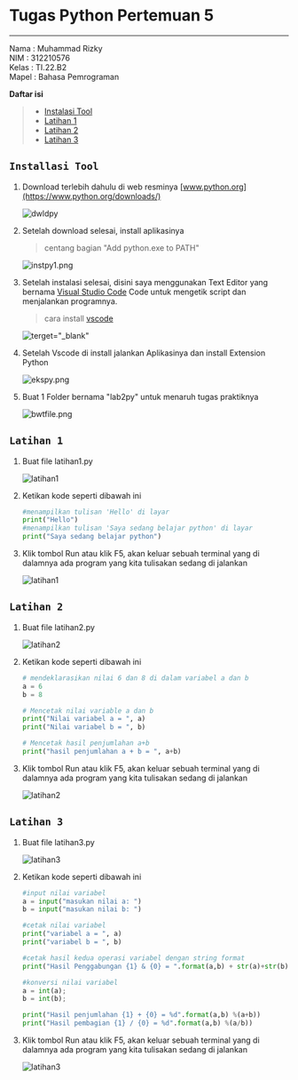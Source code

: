 # Tugas Python Pertemuan 5
___
Nama    : Muhammad Rizky<br>
NIM     : 312210576<br>
Kelas   : TI.22.B2<br>
Mapel   : Bahasa Pemrograman<br>

**Daftar isi**
> * [Instalasi Tool](#installasi-tool)
> * [Latihan 1](#latihan-1)
> * [Latihan 2](#latihan-2)
> * [Latihan 3](#latihan-3)
  
## `Installasi Tool`
1. Download terlebih dahulu di web resminya [www.python.org](https://www.python.org/downloads/)
    
    ![dwldpy](img/dwldpy.png)
    
2. Setelah download selesai, install aplikasinya
   > centang bagian "Add python.exe to PATH"
    
    ![instpy1.png](img/instpy1.png)

3. Setelah instalasi selesai, disini saya menggunakan Text Editor yang bernama [Visual Studio Code](https://code.visualstudio.com/download) Code untuk mengetik script dan menjalankan programnya.
   > cara install [vscode](https://www.rsetiawan.com/2022/08/cara-install-visual-studio-code.html)
    
    ![terget="_blank"](img/vscode.png)

4. Setelah Vscode di install jalankan Aplikasinya dan install Extension Python
    
    ![ekspy.png](img/ekspy.png)

5. Buat 1 Folder bernama "lab2py" untuk menaruh tugas praktiknya
    
    ![bwtfile.png](img/bwtfile.png)

## `Latihan 1`
1. Buat file latihan1.py
   
    ![latihan1](img/latihan1.png)

2. Ketikan kode seperti dibawah ini
    ```python
    #menampilkan tulisan 'Hello' di layar
    print("Hello")
    #menampilkan tulisan 'Saya sedang belajar python' di layar
    print("Saya sedang belajar python")
    ```
3. Klik tombol Run atau klik F5, akan keluar sebuah terminal yang di dalamnya ada program yang kita tulisakan sedang di jalankan

    ![latihan1](img/exlatihan1.png)

## `Latihan 2`
1. Buat file latihan2.py
   
    ![latihan2](img/latihan2.png)

2. Ketikan kode seperti dibawah ini
    ```python
    # mendeklarasikan nilai 6 dan 8 di dalam variabel a dan b
    a = 6
    b = 8

    # Mencetak nilai variable a dan b
    print("Nilai variabel a = ", a)
    print("Nilai variabel b = ", b)

    # Mencetak hasil penjumlahan a+b
    print("hasil penjumlahan a + b = ", a+b)
    ```
3. Klik tombol Run atau klik F5, akan keluar sebuah terminal yang di dalamnya ada program yang kita tulisakan sedang di jalankan

    ![latihan2](img/exlatihan2.png)

## `Latihan 3`
1. Buat file latihan3.py
   
    ![latihan3](img/latihan3.png)

2. Ketikan kode seperti dibawah ini
    ```python
    #input nilai variabel
    a = input("masukan nilai a: ")
    b = input("masukan nilai b: ")

    #cetak nilai variabel
    print("variabel a = ", a)
    print("variabel b = ", b)

    #cetak hasil kedua operasi variabel dengan string format
    print("Hasil Penggabungan {1} & {0} = ".format(a,b) + str(a)+str(b))

    #konversi nilai variabel 
    a = int(a);
    b = int(b);

    print("Hasil penjumlahan {1} + {0} = %d".format(a,b) %(a+b))
    print("Hasil pembagian {1} / {0} = %d".format(a,b) %(a/b))
    ```
3. Klik tombol Run atau klik F5, akan keluar sebuah terminal yang di dalamnya ada program yang kita tulisakan sedang di jalankan

    ![latihan3](img/exlatihan3.png)